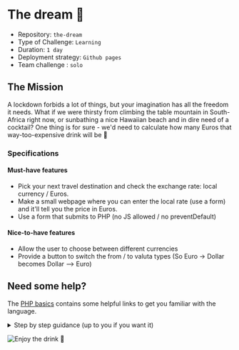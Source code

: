 # The dream 🍹

- Repository: `the-dream`
- Type of Challenge: `Learning`
- Duration: `1 day`
- Deployment strategy: `Github pages`
- Team challenge : `solo`

## The Mission

A lockdown forbids a lot of things, but your imagination has all the freedom it needs.
What if we were thirsty from climbing the table mountain in South-Africa right now, or sunbathing a nice Hawaiian beach and in dire need of a cocktail?
One thing is for sure - we'd need to calculate how many Euros that way-too-expensive drink will be 💸

### Specifications

#### Must-have features

- Pick your next travel destination and check the exchange rate: local currency / Euros.
- Make a small webpage where you can enter the local rate (use a form) and it'll tell you the price in Euros.
- Use a form that submits to PHP (no JS allowed / no preventDefault)

#### Nice-to-have features

- Allow the user to choose between different currencies
- Provide a button to switch the from / to valuta types (So Euro -> Dollar becomes Dollar --> Euro)

## Need some help?

The [PHP basics](../0.Getting-started-with-PHP/PHP-basics.md) contains some helpful links to get you familiar with the language.

[//]: # (Coach note: below is a Github style spoiler)

<details>
    <summary>Step by step guidance (up to you if you want it)</summary>

    1. Create the HTML you need
        - What elements does the form need?
    2. Figure out what a form submit actually means / does
    3. How to get the form data after the submit?
    4. Calculate the amount in the desired valuta
    5. Figure out a way to provide this data in the HTML

</details>

![Enjoy the drink 🍹](https://media.giphy.com/media/nDcu1RPFSz36o/giphy.gif)